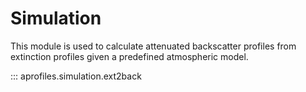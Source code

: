 # Simulation

This module is used to calculate attenuated backscatter profiles from
extinction profiles given a predefined atmospheric model.

::: aprofiles.simulation.ext2back

